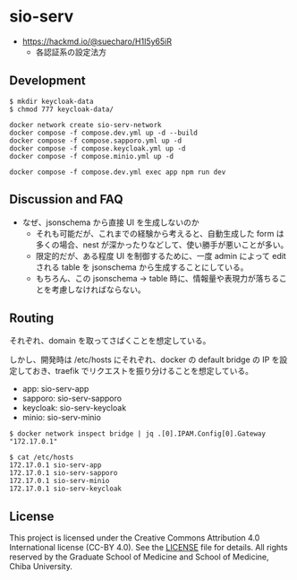 # sio-serv

- <https://hackmd.io/@suecharo/H1I5y65iR>
  - 各認証系の設定法方

## Development

```bash=
$ mkdir keycloak-data
$ chmod 777 keycloak-data/

docker network create sio-serv-network
docker compose -f compose.dev.yml up -d --build
docker compose -f compose.sapporo.yml up -d
docker compose -f compose.keycloak.yml up -d
docker compose -f compose.minio.yml up -d

docker compose -f compose.dev.yml exec app npm run dev
```

## Discussion and FAQ

- なぜ、jsonschema から直接 UI を生成しないのか
  - それも可能だが、これまでの経験から考えると、自動生成した form は多くの場合、nest が深かったりなどして、使い勝手が悪いことが多い。
  - 限定的だが、ある程度 UI を制御するために、一度 admin によって edit される table を jsonschema から生成することにしている。
  - もちろん、この jsonschema -> table 時に、情報量や表現力が落ちることを考慮しなければならない。

## Routing

<!-- [TODO]: 考え中 -->

それぞれ、domain を取ってさばくことを想定している。

しかし、開発時は /etc/hosts にそれぞれ、docker の default bridge の IP を設定しておき、traefik でリクエストを振り分けることを想定している。

- app: sio-serv-app
- sapporo: sio-serv-sapporo
- keycloak: sio-serv-keycloak
- minio: sio-serv-minio

```
$ docker network inspect bridge | jq .[0].IPAM.Config[0].Gateway
"172.17.0.1"

$ cat /etc/hosts
172.17.0.1 sio-serv-app
172.17.0.1 sio-serv-sapporo
172.17.0.1 sio-serv-minio
172.17.0.1 sio-serv-keycloak
```

## License

This project is licensed under the Creative Commons Attribution 4.0 International license (CC-BY 4.0).
See the [LICENSE](./LICENSE) file for details.
All rights reserved by the Graduate School of Medicine and School of Medicine, Chiba University.
